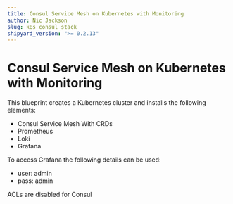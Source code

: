 ```yaml
---
title: Consul Service Mesh on Kubernetes with Monitoring
author: Nic Jackson
slug: k8s_consul_stack
shipyard_version: ">= 0.2.13"
---
```


# Consul Service Mesh on Kubernetes with Monitoring

This blueprint creates a Kubernetes cluster and installs the following elements:

* Consul Service Mesh With CRDs
* Prometheus
* Loki
* Grafana

To access Grafana the following details can be used:

* user: admin
* pass: admin

ACLs are disabled for Consul

